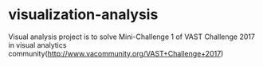 # visualization-analysis

Visual analysis project is to solve Mini-Challenge 1 of VAST Challenge 2017 in visual
analytics community(http://www.vacommunity.org/VAST+Challenge+2017) 
